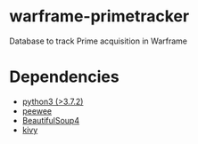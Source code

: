 # warframe-primetracker
Database to track Prime acquisition in Warframe

# Dependencies
- [python3 (>3.7.2)](https://www.python.org/downloads/)
- [peewee](http://docs.peewee-orm.com/en/latest/peewee/installation.html)
- [BeautifulSoup4](https://www.crummy.com/software/BeautifulSoup/#Download)
- [kivy](https://kivy.org/doc/stable/installation/installation.html)

